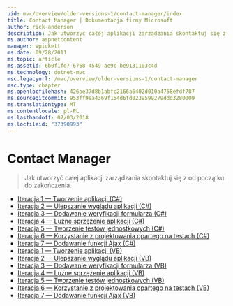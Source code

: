 ```yaml
---
uid: mvc/overview/older-versions-1/contact-manager/index
title: Contact Manager | Dokumentacja firmy Microsoft
author: rick-anderson
description: Jak utworzyć całej aplikacji zarządzania skontaktuj się z od początku do zakończenia.
ms.author: aspnetcontent
manager: wpickett
ms.date: 09/28/2011
ms.topic: article
ms.assetid: 6b0f1fd7-6768-4549-ae9c-be9131103c4d
ms.technology: dotnet-mvc
msc.legacyurl: /mvc/overview/older-versions-1/contact-manager
msc.type: chapter
ms.openlocfilehash: 426ae37d8b1abfc2166a6402d010a4758efdf787
ms.sourcegitcommit: 953ff9ea4369f154d6fd0239599279ddd3280009
ms.translationtype: MT
ms.contentlocale: pl-PL
ms.lasthandoff: 07/03/2018
ms.locfileid: "37390993"
---
```

<a name="contact-manager"></a>Contact Manager
====================
> Jak utworzyć całej aplikacji zarządzania skontaktuj się z od początku do zakończenia.


- [Iteracja 1 — Tworzenie aplikacji (C#)](iteration-1-create-the-application-cs.md)
- [Iteracja 2 — Ulepszanie wyglądu aplikacji (C#)](iteration-2-make-the-application-look-nice-cs.md)
- [Iteracja 3 — Dodawanie weryfikacji formularza (C#)](iteration-3-add-form-validation-cs.md)
- [Iteracja 4 — Luźne sprzężenie aplikacji (C#)](iteration-4-make-the-application-loosely-coupled-cs.md)
- [Iteracja 5 — Tworzenie testów jednostkowych (C#)](iteration-5-create-unit-tests-cs.md)
- [Iteracja 6 — Korzystanie z projektowania opartego na testach (C#)](iteration-6-use-test-driven-development-cs.md)
- [Iteracja 7 — Dodawanie funkcji Ajax (C#)](iteration-7-add-ajax-functionality-cs.md)
- [Iteracja 1 — Tworzenie aplikacji (VB)](iteration-1-create-the-application-vb.md)
- [Iteracja 2 — Ulepszanie wyglądu aplikacji (VB)](iteration-2-make-the-application-look-nice-vb.md)
- [Iteracja 3 — Dodawanie weryfikacji formularza (VB)](iteration-3-add-form-validation-vb.md)
- [Iteracja 4 — Luźne sprzężenie aplikacji (VB)](iteration-4-make-the-application-loosely-coupled-vb.md)
- [Iteracja 5 — Tworzenie testów jednostkowych (VB)](iteration-5-create-unit-tests-vb.md)
- [Iteracja 6 — Korzystanie z projektowania opartego na testach (VB)](iteration-6-use-test-driven-development-vb.md)
- [Iteracja 7 — Dodawanie funkcji Ajax (VB)](iteration-7-add-ajax-functionality-vb.md)
